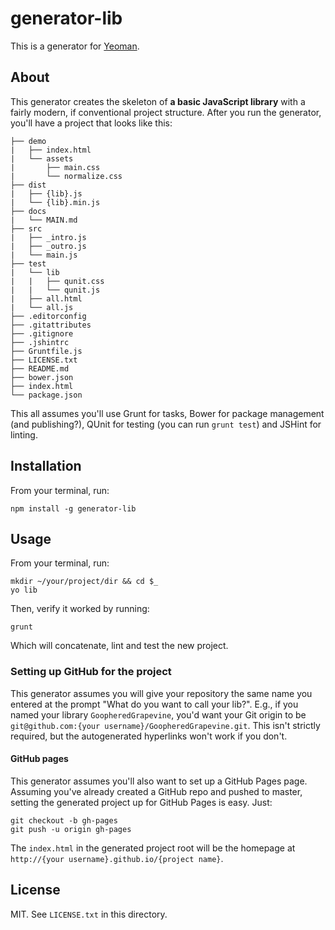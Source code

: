 # generator-lib

This is a generator for [Yeoman](http://yeoman.io).

## About

This generator creates the skeleton of **a basic JavaScript library** with a
fairly modern, if conventional project structure. After you run the generator,
you'll have a project that looks like this:

    ├── demo
    |   ├── index.html
    |   └── assets
    |       ├── main.css
    |       └── normalize.css
    ├── dist
    |   ├── {lib}.js
    |   └── {lib}.min.js
    ├── docs
    |   └── MAIN.md
    ├── src
    |   ├── _intro.js
    |   ├── _outro.js
    |   └── main.js
    ├── test
    |   └── lib
    |   |   ├── qunit.css
    |   |   └── qunit.js
    |   ├── all.html
    |   └── all.js
    ├── .editorconfig
    ├── .gitattributes
    ├── .gitignore
    ├── .jshintrc
    ├── Gruntfile.js
    ├── LICENSE.txt
    ├── README.md
    ├── bower.json
    ├── index.html
    └── package.json

This all assumes you'll use Grunt for tasks, Bower for package management (and
publishing?), QUnit for testing (you can run `grunt test`) and JSHint for
linting.

## Installation

From your terminal, run:

    npm install -g generator-lib

## Usage

From your terminal, run:

    mkdir ~/your/project/dir && cd $_
    yo lib

Then, verify it worked by running:

    grunt

Which will concatenate, lint and test the new project.

### Setting up GitHub for the project

This generator assumes you will give your repository the same name you
entered at the prompt "What do you want to call your lib?". E.g., if you
named your library `GoopheredGrapevine`, you'd want your Git origin to
be `git@github.com:{your username}/GoopheredGrapevine.git`. This isn't
strictly required, but the autogenerated hyperlinks won't work if you
don't.

#### GitHub pages

This generator assumes you'll also want to set up a GitHub Pages page.
Assuming you've already created a GitHub repo and pushed to master,
setting the generated project up for GitHub Pages is easy. Just:

    git checkout -b gh-pages
    git push -u origin gh-pages

The `index.html` in the generated project root will be the homepage at
`http://{your username}.github.io/{project name}`.

## License

MIT. See `LICENSE.txt` in this directory.
